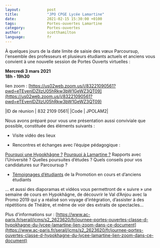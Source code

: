 ```yaml
---
layout:            post
title:             "JPO CPGE Lycée Lamartine"
date:              2021-02-15 15:30:00 +0100
tags:              Portes-ouvertes Lamartine
category:          Portes-ouvertes
author:            scotthamilton
language:          fr
---
```


À quelques jours de la date limite de saisie des vœux Parcoursup, l'ensemble des professeurs et plusieurs étudiants actuels et anciens vous convient à une nouvelle session de Portes Ouverts virtuelles :

**Mercredi 3 mars 2021**  
**18h - 19h30**


lien zoom : [https://us02web.zoom.us/j/83221090561?pwd=eTEvenlDZlIzU05hRkw3bW1GeWZ3QT09](https://us02web.zoom.us/j/83221090561?pwd=eTEvenlDZlIzU05hRkw3bW1GeWZ3QT09)

|ID de réunion | 832 2109 0561|
|Code | JPOLAM2|

Nous avons préparé pour vous une présentation aussi conviviale que possible, constituée des éléments suivants :

- Visite vidéo des lieux

- Rencontres et échanges avec l’équipe pédagogique :

[Pourquoi une Hypokhâgne ?](https://www.ac-paris.fr/serail/jcms/s2_689151/fr/pourquoi-choisir-une-hypokhagne)
[Pourquoi à Lamartine ?](https://www.ac-paris.fr/serail/jcms/s2_689152/fr/pourquoi-choisir-lamartine)
Rapports avec l’Université ?
Quelles poursuites d’études ?
Quels conseils pour vos candidatures sur Parcoursup ?



- [Témoignages d’étudiants](https://www.ac-paris.fr/serail/jcms/s2_689154/fr/temoignages) de la Promotion en cours et d’anciens étudiants
 
… et aussi des diaporamas et vidéos vous permettront de « suivre » une semaine de cours en Hypokhâgne, de découvrir le Val d’Anjou avec la Promo 2019 qui y a réalisé son voyage d’intégration, d’assister à des répétitions de Théâtre, et même de voir des extraits de spectacles…



Plus d'informations sur : [https://www.ac-paris.fr/serail/jcms/s2_2623620/fr/journee-portes-ouvertes-classe-d-hypokhagne-du-lycee-lamartine-lien-zoom-dans-ce-document](https://www.ac-paris.fr/serail/jcms/s2_2623620/fr/journee-portes-ouvertes-classe-d-hypokhagne-du-lycee-lamartine-lien-zoom-dans-ce-document)

